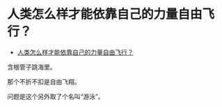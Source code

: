# 人类怎么样才能依靠自己的力量自由飞行？

- [人类怎么样才能依靠自己的力量自由飞行？](https://www.zhihu.com/question/344694446/answer/821225310)

含根管子跳海里。

那个不折不扣是自由飞翔。

问题是这个另外取了个名叫“游泳”。